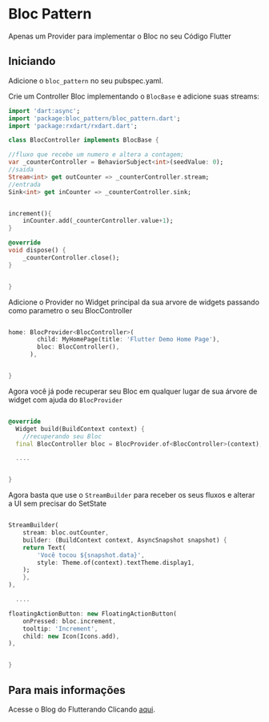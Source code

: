 # Bloc Pattern

Apenas um Provider para implementar o Bloc no seu Código Flutter

## Iniciando


Adicione o `bloc_pattern` no seu pubspec.yaml.

Crie um Controller Bloc implementando o `BlocBase` e adicione suas streams:

``` dart
import 'dart:async';
import 'package:bloc_pattern/bloc_pattern.dart';
import 'package:rxdart/rxdart.dart';

class BlocController implements BlocBase {

//fluxo que recebe um numero e altera a contagem;
var _counterController = BehaviorSubject<int>(seedValue: 0);
//saida
Stream<int> get outCounter => _counterController.stream;
//entrada
Sink<int> get inCounter => _counterController.sink;


increment(){
    inCounter.add(_counterController.value+1);
}

@override
void dispose() {
    _counterController.close();
}


}

```

Adicione o Provider no Widget principal da sua arvore de widgets passando como parametro o seu BlocController

``` dart

home: BlocProvider<BlocController>(
        child: MyHomePage(title: 'Flutter Demo Home Page'),
        bloc: BlocController(),
      ),


}

```


Agora você já pode recuperar seu Bloc em qualquer lugar de sua árvore de widget com ajuda do `BlocProvider`

``` dart

@override
  Widget build(BuildContext context) {
    //recuperando seu Bloc
  final BlocController bloc = BlocProvider.of<BlocController>(context);

  ....


}

```


Agora basta que use o `StreamBuilder` para receber os seus fluxos e alterar a UI sem precisar do SetState

``` dart

StreamBuilder(
    stream: bloc.outCounter,
    builder: (BuildContext context, AsyncSnapshot snapshot) {
    return Text(
        'Você tocou ${snapshot.data}',
        style: Theme.of(context).textTheme.display1,
    );
    },
),

  ....

floatingActionButton: new FloatingActionButton(
    onPressed: bloc.increment,
    tooltip: 'Increment',
    child: new Icon(Icons.add),
), 


}

```

## Para mais informações

Acesse o Blog do Flutterando Clicando [aqui](https://flutterando.com.br).

